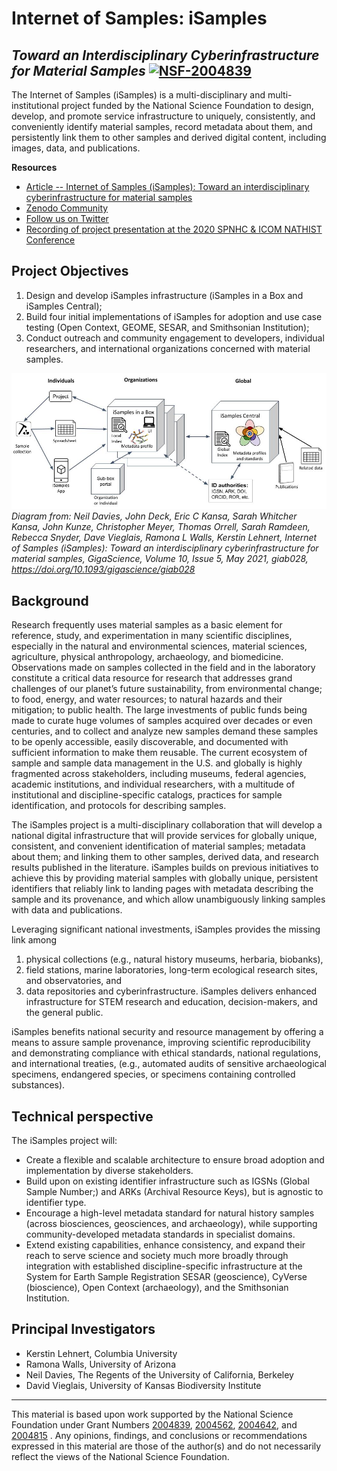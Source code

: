 # Internet of Samples: iSamples 
## *Toward an Interdisciplinary Cyberinfrastructure for Material Samples* [![NSF-2004839](https://img.shields.io/badge/NSF-2004839-blue.svg)](https://nsf.gov/awardsearch/showAward?AWD_ID=2004839)

The Internet of Samples (iSamples) is a multi-disciplinary and multi-institutional project funded by the National Science Foundation to design, develop, and promote service infrastructure to uniquely, consistently, and conveniently identify material samples, record metadata about them, and persistently link them to other samples and derived digital content, including images, data, and publications.

**Resources**
* [Article -- Internet of Samples (iSamples): Toward an interdisciplinary cyberinfrastructure for material samples](https://doi.org/10.1093/gigascience/giab028)
* [Zenodo Community](https://zenodo.org/communities/isamples)
* [Follow us on Twitter](https://twitter.com/isamplesorg)
* [Recording of project presentation at the 2020 SPNHC & ICOM NATHIST Conference](https://youtu.be/eRUw5NMksFo?t=105)

## Project Objectives
1. Design and develop iSamples infrastructure (iSamples in a Box and iSamples Central);
2. Build four initial implementations of iSamples for adoption and use case testing (Open Context, GEOME, SESAR, and Smithsonian Institution);
3. Conduct outreach and community engagement to developers, individual researchers, and international organizations concerned with material samples.

![iSamples diagram](iSamples%20architecture.jpg)
*Diagram from: Neil Davies, John Deck, Eric C Kansa, Sarah Whitcher Kansa, John Kunze, Christopher Meyer, Thomas Orrell, Sarah Ramdeen, Rebecca Snyder, Dave Vieglais, Ramona L Walls, Kerstin Lehnert, Internet of Samples (iSamples): Toward an interdisciplinary cyberinfrastructure for material samples, GigaScience, Volume 10, Issue 5, May 2021, giab028, https://doi.org/10.1093/gigascience/giab028*

## Background
Research frequently uses material samples as a basic element for reference, study, and experimentation in many scientific disciplines, especially in the natural and environmental sciences, material sciences, agriculture, physical anthropology, archaeology, and biomedicine. Observations made on samples collected in the field and in the laboratory constitute a critical data resource for research that addresses grand challenges of our planet’s future sustainability, from environmental change; to food, energy, and water resources; to natural hazards and their mitigation; to public health. The large investments of public funds being made to curate huge volumes of samples acquired over decades or even centuries, and to collect and analyze new samples demand these samples to be openly accessible, easily discoverable, and documented with sufficient information to make them reusable. The current ecosystem of sample and sample data management in the U.S. and globally is highly fragmented across stakeholders, including museums, federal agencies, academic institutions, and individual researchers, with a multitude of institutional and discipline-specific catalogs, practices for sample identification, and protocols for describing samples.

The iSamples project is a multi-disciplinary collaboration that will develop a national digital infrastructure that will provide services for globally unique, consistent, and convenient identification of material samples; metadata about them; and linking them to other samples, derived data, and research results published in the literature. iSamples builds on previous initiatives to achieve this by providing material samples with globally unique, persistent identifiers that reliably link to landing pages with metadata describing the sample and its provenance, and which allow unambiguously linking samples with data and publications.

Leveraging significant national investments, iSamples provides the missing link among
1. physical collections (e.g., natural history museums, herbaria, biobanks),
2. field stations, marine laboratories, long-term ecological research sites, and observatories, and 
3. data repositories and cyberinfrastructure. iSamples delivers enhanced infrastructure for STEM research and education, decision-makers, and the general public.

iSamples benefits national security and resource management by offering a means to assure sample provenance, improving scientific reproducibility and demonstrating compliance with ethical standards, national regulations, and international treaties, (e.g., automated audits of sensitive archaeological specimens, endangered species, or specimens containing controlled substances).

## Technical perspective
The iSamples project will:
* Create a flexible and scalable architecture to ensure broad adoption and implementation by diverse stakeholders.
* Build upon on existing identifier infrastructure such as IGSNs (Global Sample Number;) and ARKs (Archival Resource Keys), but is agnostic to identifier type.
* Encourage a high-level metadata standard for natural history samples (across biosciences, geosciences, and archaeology), while supporting community-developed metadata standards in specialist domains.
* Extend existing capabilities, enhance consistency, and expand their reach to serve science and society much more broadly through integration with established discipline-specific infrastructure at the System for Earth Sample Registration SESAR (geoscience), CyVerse (bioscience), Open Context (archaeology), and the Smithsonian Institution.

## Principal Investigators
* Kerstin Lehnert, Columbia University
* Ramona Walls, University of Arizona
* Neil Davies, The Regents of the University of California, Berkeley
* David Vieglais, University of Kansas Biodiversity Institute

---

This material is based upon work supported by the National Science Foundation under Grant Numbers [2004839](https://nsf.gov/awardsearch/showAward?AWD_ID=2004839), [2004562](https://nsf.gov/awardsearch/showAward?AWD_ID=2004562), [2004642](https://nsf.gov/awardsearch/showAward?AWD_ID=2004642), and [2004815](https://nsf.gov/awardsearch/showAward?AWD_ID=2004815) . Any opinions, findings, and conclusions or recommendations expressed in this material are those of the author(s) and do not necessarily reflect the views of the National Science Foundation.
